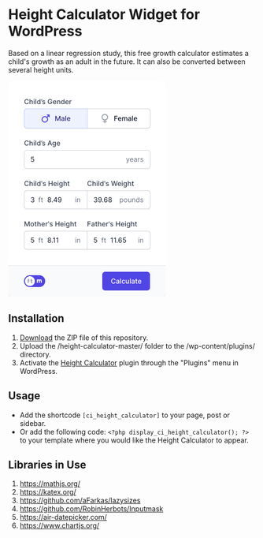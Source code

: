 # Height Calculator Widget for WordPress

Based on a linear regression study, this free growth calculator estimates a child's growth as an adult in the future. It can also be converted between several height units.

![Height Calculator Input Form](/assets/images/screenshot-1.png "Height Calculator Input Form")

## Installation

1. [Download](https://github.com/pub-calculator-io/height-calculator/archive/refs/heads/master.zip) the ZIP file of this repository.
2. Upload the /height-calculator-master/ folder to the /wp-content/plugins/ directory.
3. Activate the [Height Calculator](https://www.calculator.io/height-calculator/ "Height Calculator Homepage") plugin through the "Plugins" menu in WordPress.

## Usage
* Add the shortcode `[ci_height_calculator]` to your page, post or sidebar.
* Or add the following code: `<?php display_ci_height_calculator(); ?>` to your template where you would like the Height Calculator to appear.

## Libraries in Use
1. https://mathjs.org/
2. https://katex.org/
3. https://github.com/aFarkas/lazysizes
4. https://github.com/RobinHerbots/Inputmask
5. https://air-datepicker.com/
6. https://www.chartjs.org/
